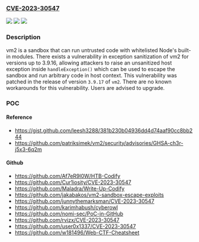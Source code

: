 ### [CVE-2023-30547](https://cve.mitre.org/cgi-bin/cvename.cgi?name=CVE-2023-30547)
![](https://img.shields.io/static/v1?label=Product&message=vm2&color=blue)
![](https://img.shields.io/static/v1?label=Version&message=%3D%20%3C%203.9.17%20&color=brighgreen)
![](https://img.shields.io/static/v1?label=Vulnerability&message=CWE-74%3A%20Improper%20Neutralization%20of%20Special%20Elements%20in%20Output%20Used%20by%20a%20Downstream%20Component%20('Injection')&color=brighgreen)

### Description

vm2 is a sandbox that can run untrusted code with whitelisted Node's built-in modules. There exists a vulnerability in exception sanitization of vm2 for versions up to 3.9.16, allowing attackers to raise an unsanitized host exception inside `handleException()` which can be used to escape the sandbox and run arbitrary code in host context. This vulnerability was patched in the release of version `3.9.17` of `vm2`. There are no known workarounds for this vulnerability. Users are advised to upgrade.

### POC

#### Reference
- https://gist.github.com/leesh3288/381b230b04936dd4d74aaf90cc8bb244
- https://github.com/patriksimek/vm2/security/advisories/GHSA-ch3r-j5x3-6q2m

#### Github
- https://github.com/Af7eR9l0W/HTB-Codify
- https://github.com/Cur1iosity/CVE-2023-30547
- https://github.com/Maladra/Write-Up-Codify
- https://github.com/jakabakos/vm2-sandbox-escape-exploits
- https://github.com/junnythemarksman/CVE-2023-30547
- https://github.com/karimhabush/cyberowl
- https://github.com/nomi-sec/PoC-in-GitHub
- https://github.com/rvizx/CVE-2023-30547
- https://github.com/user0x1337/CVE-2023-30547
- https://github.com/w181496/Web-CTF-Cheatsheet


